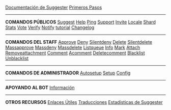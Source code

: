 [Documentación de Suggester](es/)
[Primeros Pasos](es/getting-started.md)

---

**COMANDOS PÚBLICOS**
[Suggest](es/all/suggest.md)
[Help](es/all/help.md)
[Ping](es/all/ping.md)
[Support](es/all/support.md)
[Invite](es/all/invite.md)
[Locale](es/all/locale.md)
[Shard](es/all/shard.md)
[Stats](es/all/stats.md)
[Vote](es/all/vote.md)
[Verify](es/all/verify.md)
[Notify](es/all/notify.md)
[tutorial](es/all/tutorial.md)
[Changelog](es/all/changelog.md)

---

**COMANDOS DEL STAFF**
[Approve](es/staff/approve.md)
[Deny](es/staff/deny.md)
[Silentdeny](es/staff/silentdeny.md)
[Delete](es/staff/delete.md)
[Silentdelete](es/staff/silentdelete.md)
[Massapprove](es/staff/massapprove.md)
[Massdeny](es/staff/massdeny.md)
[Massdelete](es/staff/massdelete.md)
[Listqueue](es/staff/listqueue.md)
[Info](es/staff/info.md)
[Mark](es/staff/mark.md)
[Attach](es/staff/attach.md)
[Removeattachment](es/staff/removeattachment.md)
[Comment](es/staff/comment.md)
[Acomment](es/staff/acomment.md)
[Deletecomment](es/staff/deletecomment.md)
[Blacklist](es/staff/blacklist.md)
[Unblacklist](es/staff/unblacklist.md)

---

**COMANDOS DE ADMINISTRADOR**
[Autosetup](es/admin/autosetup.md)
[Setup](es/admin/setup.md)
[Config](es/admin/config.md)

---

**APOYANDO AL BOT**
[Información](es/supporting/info.md)

---

**OTROS RECURSOS**
[Enlaces Útiles](es/usefullinks.md)
[Traducciones](es/translation.md)
[Estadísticas de Suggester](es/botstats.md)
